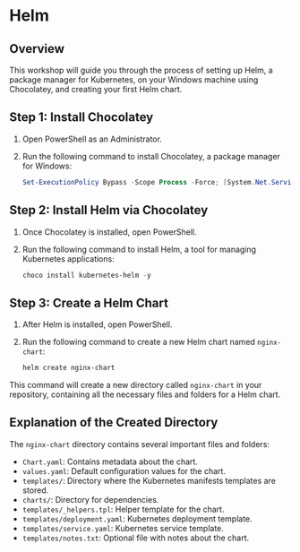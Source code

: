 # Helm

## Overview

This workshop will guide you through the process of setting up Helm, a package manager for Kubernetes, on your Windows machine using Chocolatey, and creating your first Helm chart.

## Step 1: Install Chocolatey

1. Open PowerShell as an Administrator.
2. Run the following command to install Chocolatey, a package manager for Windows:

    ```powershell
    Set-ExecutionPolicy Bypass -Scope Process -Force; [System.Net.ServicePointManager]::SecurityProtocol = [System.Net.ServicePointManager]::SecurityProtocol -bor 3072; iex ((New-Object System.Net.WebClient).DownloadString('https://community.chocolatey.org/install.ps1'))
    ```

## Step 2: Install Helm via Chocolatey

1. Once Chocolatey is installed, open PowerShell.
2. Run the following command to install Helm, a tool for managing Kubernetes applications:

    ```powershell
    choco install kubernetes-helm -y
    ```

## Step 3: Create a Helm Chart

1. After Helm is installed, open PowerShell.
2. Run the following command to create a new Helm chart named `nginx-chart`:

    ```powershell
    helm create nginx-chart
    ```

This command will create a new directory called `nginx-chart` in your repository, containing all the necessary files and folders for a Helm chart.

## Explanation of the Created Directory

The `nginx-chart` directory contains several important files and folders:

- `Chart.yaml`: Contains metadata about the chart.
- `values.yaml`: Default configuration values for the chart.
- `templates/`: Directory where the Kubernetes manifests templates are stored.
- `charts/`: Directory for dependencies.
- `templates/_helpers.tpl`: Helper template for the chart.
- `templates/deployment.yaml`: Kubernetes deployment template.
- `templates/service.yaml`: Kubernetes service template.
- `templates/notes.txt`: Optional file with notes about the chart.
